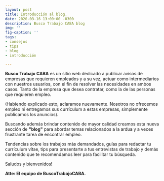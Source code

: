 ```yaml
---
layout: post
title: Introducción al blog.
date: 2020-03-16 13:00:00 -0300
description: Busco Trabajo CABA blog
img: ''
fig-caption: ''
tags:
- consejos
- tips
- blog
- introducción

---
```

**Busco Trabajo CABA** es un sitio web dedicado a publicar avisos de empresas que requieren empleados y a su vez, actuar como intermediarios con nuestros usuarios, con el fin de resolver las necesidades en ambos casos. Tanto de la empresa que desea contratar, como la de las personas que requieren empleo.

(Habiendo explicado esto, aclaramos nuevamente. Nosotros no ofrecemos empleo ni entregamos sus currículum a estas empresas, simplemente publicamos los anuncios).

Buscando además brindar contenido de mayor calidad creamos esta nueva sección de **"blog"** para abordar temas relacionados a la ardua y a veces frustrante tarea de encontrar empleo.

Tendencias sobre los trabajos más demandados, guías para redactar tu currículum vítae, tips para presentarte a tus entrevistas de trabajo y demás contenido que te recomendamos leer para facilitar tu búsqueda.

Saludos y bienvenidos!

**Atte: El equipo de BuscoTrabajoCABA.**